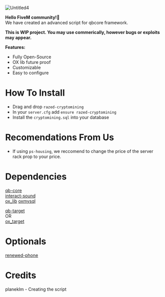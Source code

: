 ![Untitled4](https://github.com/planeklm/razed-cryptomining/assets/91488137/81076c14-0491-4c4d-aa5d-a82589b54d04)

**Hello FiveM community!👋**\
We have created an advanced script for qbcore framework.

**This is WIP project. You may use commerically, however bugs or exploits may appear.**

**Features:**

* Fully Open-Source
* OX lib future proof
* Customizable
* Easy to configure

# How To Install
* Drag and drop `razed-cryptomining`
* In your `server.cfg` add `ensure razed-cryptomining`
* Install the `cryptomining.sql` into your database

# Recomendations From Us
* If using `ps-housing`, we reccomend to change the price of the server rack prop to your price.

# Dependencies
[qb-core](https://github.com/qbcore-framework/qb-core)\
[interact-sound](https://github.com/qbcore-framework/interact-sound)\
[ox_lib](https://github.com/overextended/ox_lib)
[oxmysql](https://github.com/overextended/oxmysql)

[qb-target](https://github.com/qbcore-framework/qb-target)\
OR\
[ox_target](https://github.com/overextended/ox_target)

# Optionals
[renewed-phone](https://github.com/Renewed-Scripts/qb-phone)


# Credits
planeklm - Creating the script
